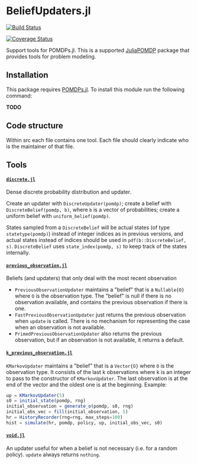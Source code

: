 # BeliefUpdaters.jl

[![Build Status](https://travis-ci.org/JuliaPOMDP/BeliefUpdaters.jl.svg?branch=master)](https://travis-ci.org/JuliaPOMDP/BeliefUpdaters.jl)

[![Coverage Status](https://coveralls.io/repos/github/JuliaPOMDP/BeliefUpdaters.jl/badge.svg?branch=master)](https://coveralls.io/github/JuliaPOMDP/BeliefUpdaters.jl?branch=master)

Support tools for POMDPs.jl. This is a supported [JuliaPOMDP](https://github.com/JuliaPOMDP) package that provides tools
for problem modeling.

## Installation

This package requires [POMDPs.jl](https://github.com/JuliaPOMDP). To install this module run the following command:

**TODO**


## Code structure

Within src each file contains one tool. Each file should clearly indicate who is the maintainer of that file.

## Tools


#### [`discrete.jl`](src/beliefs/discrete.jl)
Dense discrete probability distribution and updater.

Create an updater with `DiscreteUpdater(pomdp)`; create a belief with `DiscreteBelief(pomdp, b)`, where `b` is a vector of probabilities; create a uniform belief with `uniform_belief(pomdp)`.

States sampled from a `DiscreteBelief` will be actual states (of type `statetype(pomdp)`) instead of integer indices as in previous versions, and actual states instead of indices should be used in `pdf(b::DiscreteBelief, s)`. `DiscreteBelief` uses `state_index(pomdp, s)` to keep track of the states internally.

#### [`previous_observation.jl`](src/beliefs/previous_observation.jl)
Beliefs (and updaters) that only deal with the most recent observation

- `PreviousObservationUpdater` maintains a "belief" that is a `Nullable{O}` where `O` is the observation type. The "belief" is null if there is no observation available, and contains the previous observation if there is one.
- `FastPreviousObservationUpdater` just returns the previous observation when `update` is called. There is no mechanism for representing the case when an observation is not available.
- `PrimedPreviousObservationUpdater` also returns the previous observation, but if an observation is not available, it returns a default.

#### [`k_previous_observation.jl`](src/beliefs/k_previous_observation.jl)
`KMarkovUpdater` maintains a "belief" that is a `Vector{O}` where `O` is the observation type. It consists of the last k observations where k is an integer to pass to the constructor of `KMarkovUpdater`. The last observation is at the end of the vector and the oldest one is at the beginning.
Example:
```julia
up = KMarkovUpdater(5)
s0 = initial_state(pomdp, rng)
initial_observation = generate_o(pomdp, s0, rng)
initial_obs_vec = fill(initial_observation, 5)
hr = HistoryRecorder(rng=rng, max_steps=100)
hist = simulate(hr, pomdp, policy, up, initial_obs_vec, s0)
```

#### [`void.jl`](src/beliefs/void.jl)
An updater useful for when a belief is not necessary (i.e. for a random policy). `update` always returns `nothing`.